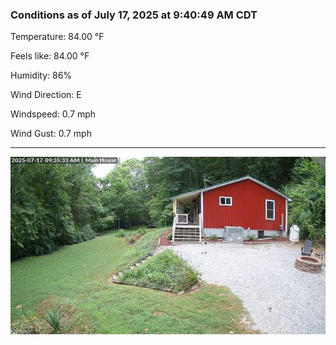 ### Conditions as of July 17, 2025 at 9:40:49 AM CDT 

Temperature: 84.00 &deg;F

Feels like: 84.00 &deg;F

Humidity: 86%

Wind Direction: E

Windspeed: 0.7 mph

Wind Gust: 0.7 mph

---

<img src="./images/latest.jpeg"/>

